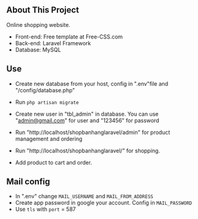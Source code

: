 ## About This Project

Online shopping website.
- Front-end: Free template at Free-CSS.com
- Back-end: Laravel Framework
- Database: MySQL
## Use

- Create new database from your host, config in ".env"file and "/config/database.php"
- Run ``php artisan migrate``
- Create new user in "tbl_admin" in database. You can use "admin@gmail.com" for user and "123456" for password
- Run "http://localhost/shopbanhanglaravel/admin" for product management and ordering


- Run "http://localhost/shopbanhanglaravel/" for shopping.
- Add product to cart and order.

## Mail config
- In ".env" change ``MAIL_USERNAME`` and ``MAIL_FROM_ADDRESS``
- Create app password in google your account. Config in ``MAIL_PASSWORD``
- Use ``tls`` with ``port`` = 587



